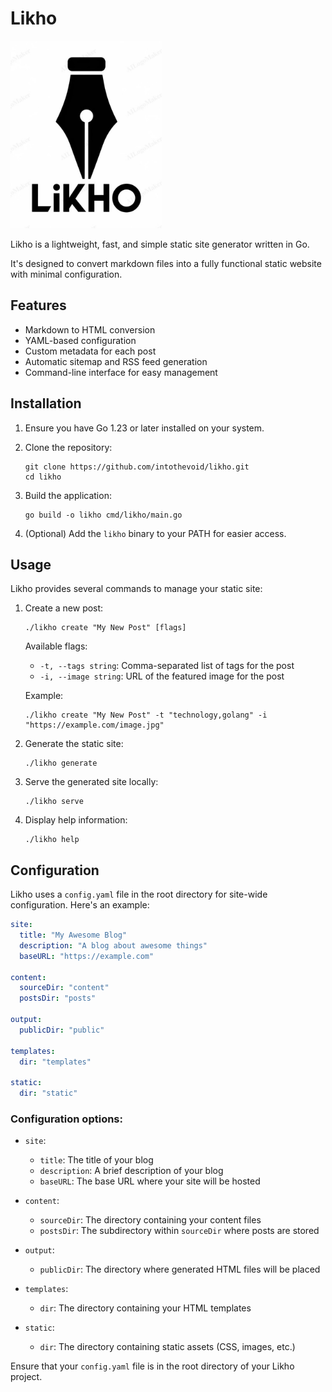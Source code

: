 # Likho

<a href="content/assets/logo.jpg"><img src="content/assets/logo.jpg" height="300px" alt="Likho Logo"></a>

Likho is a lightweight, fast, and simple static site generator written in Go. 

It's designed to convert markdown files into a fully functional static website with minimal configuration.

## Features

- Markdown to HTML conversion
- YAML-based configuration
- Custom metadata for each post
- Automatic sitemap and RSS feed generation
- Command-line interface for easy management

## Installation

1. Ensure you have Go 1.23 or later installed on your system.

2. Clone the repository:
   ```
   git clone https://github.com/intothevoid/likho.git
   cd likho
   ```

3. Build the application:
   ```
   go build -o likho cmd/likho/main.go
   ```

4. (Optional) Add the `likho` binary to your PATH for easier access.

## Usage

Likho provides several commands to manage your static site:

1. Create a new post:
   ```
   ./likho create "My New Post" [flags]
   ```
   
   Available flags:
   - `-t, --tags string`: Comma-separated list of tags for the post
   - `-i, --image string`: URL of the featured image for the post

   Example:
   ```
   ./likho create "My New Post" -t "technology,golang" -i "https://example.com/image.jpg"
   ```

2. Generate the static site:
   ```
   ./likho generate
   ```

3. Serve the generated site locally:
   ```
   ./likho serve
   ```

4. Display help information:
   ```
   ./likho help
   ```

## Configuration

Likho uses a `config.yaml` file in the root directory for site-wide configuration. Here's an example:

```yaml
site:
  title: "My Awesome Blog"
  description: "A blog about awesome things"
  baseURL: "https://example.com"

content:
  sourceDir: "content"
  postsDir: "posts"

output:
  publicDir: "public"

templates:
  dir: "templates"

static:
  dir: "static"

```
### Configuration options:

- `site`:
  - `title`: The title of your blog
  - `description`: A brief description of your blog
  - `baseURL`: The base URL where your site will be hosted

- `content`:
  - `sourceDir`: The directory containing your content files
  - `postsDir`: The subdirectory within `sourceDir` where posts are stored

- `output`:
  - `publicDir`: The directory where generated HTML files will be placed

- `templates`:
  - `dir`: The directory containing your HTML templates

- `static`:
  - `dir`: The directory containing static assets (CSS, images, etc.)

Ensure that your `config.yaml` file is in the root directory of your Likho project.